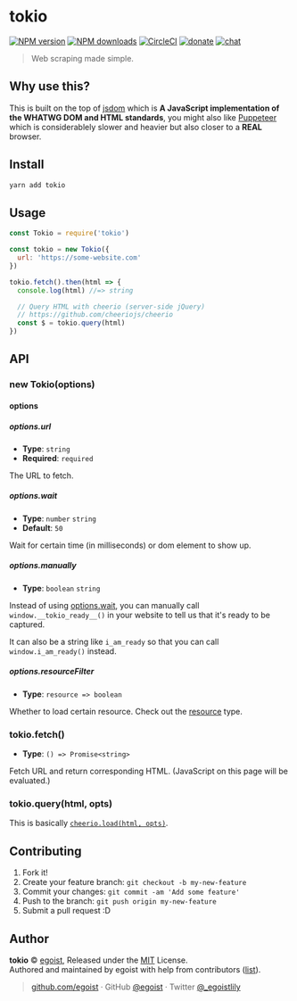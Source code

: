 
# tokio

[![NPM version](https://img.shields.io/npm/v/tokio.svg?style=flat)](https://npmjs.com/package/tokio) [![NPM downloads](https://img.shields.io/npm/dm/tokio.svg?style=flat)](https://npmjs.com/package/tokio) [![CircleCI](https://circleci.com/gh/egoist/tokio/tree/master.svg?style=shield)](https://circleci.com/gh/egoist/tokio/tree/master)  [![donate](https://img.shields.io/badge/$-donate-ff69b4.svg?maxAge=2592000&style=flat)](https://github.com/egoist/donate) [![chat](https://img.shields.io/badge/chat-on%20discord-7289DA.svg?style=flat)](https://chat.egoist.moe)

> Web scraping made simple.

## Why use this?

This is built on the top of [jsdom](https://github.com/jsdom/jsdom) which is __A JavaScript implementation of the WHATWG DOM and HTML standards__, you might also like [Puppeteer](https://github.com/GoogleChrome/puppeteer) which is considerablely slower and heavier but also closer to a __REAL__ browser.

## Install

```bash
yarn add tokio
```

## Usage

```js
const Tokio = require('tokio')

const tokio = new Tokio({
  url: 'https://some-website.com'
})

tokio.fetch().then(html => {
  console.log(html) //=> string

  // Query HTML with cheerio (server-side jQuery)
  // https://github.com/cheeriojs/cheerio
  const $ = tokio.query(html)
})
```

## API

### new Tokio(options)

#### options

##### options.url

- __Type__: `string`
- __Required__: `required`

The URL to fetch.

##### options.wait

- __Type__: `number` `string`
- __Default__: `50`

Wait for certain time (in milliseconds) or dom element to show up.

##### options.manually

- __Type__: `boolean` `string`

Instead of using [options.wait](#options-wait), you can manually call `window.__tokio_ready__()` in your website to tell us that it's ready to be captured.

It can also be a string like `i_am_ready` so that you can call `window.i_am_ready()` instead.

##### options.resourceFilter

- __Type__: `resource => boolean`

Whether to load certain resource. Check out the [resource](https://github.com/jsdom/jsdom/blob/master/lib/old-api.md#custom-external-resource-loader) type.

### tokio.fetch()

- __Type__: `() => Promise<string>`

Fetch URL and return corresponding HTML. (JavaScript on this page will be evaluated.)

### tokio.query(html, opts)

This is basically [`cheerio.load(html, opts)`](https://github.com/cheeriojs/cheerio#loading).

## Contributing

1. Fork it!
2. Create your feature branch: `git checkout -b my-new-feature`
3. Commit your changes: `git commit -am 'Add some feature'`
4. Push to the branch: `git push origin my-new-feature`
5. Submit a pull request :D


## Author

**tokio** © [egoist](https://github.com/egoist), Released under the [MIT](./LICENSE) License.<br>
Authored and maintained by egoist with help from contributors ([list](https://github.com/egoist/tokio/contributors)).

> [github.com/egoist](https://github.com/egoist) · GitHub [@egoist](https://github.com/egoist) · Twitter [@_egoistlily](https://twitter.com/_egoistlily)
